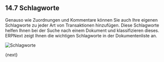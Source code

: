## 14.7 Schlagworte

Genauso wie Zuordnungen und Kommentare können Sie auch Ihre eigenen Schlagworte zu jeder Art von Transaktionen hinzufügen. Diese Schlagworte helfen Ihnen bei der Suche nach einem Dokument und klassifizieren dieses. ERPNext zeigt Ihnen die wichtigen Schlagworte in der Dokumentenliste an.

![Schlagworte]({{docs_base_url}}/assets/old_images/erpnext/tags-in-list.png)

{next}
